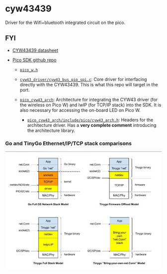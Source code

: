 # cyw43439
Driver for the Wifi+bluetooth integrated circuit on the pico.

## FYI
* [CYW43439 datasheet](https://www.infineon.com/dgdl/Infineon-CYW43439-DataSheet-v03_00-EN.pdf?fileId=8ac78c8c8386267f0183c320336c029f)

* [Pico SDK github repo](https://github.com/raspberrypi/pico-sdk)
    * [`pico_w.h`](https://github.com/raspberrypi/pico-sdk/blob/master/src/boards/include/boards/pico_w.h)
    
    * [`cyw43_driver/cyw43_bus_pio_spi.c`](https://github.com/raspberrypi/pico-sdk/blob/master/src/rp2_common/cyw43_driver/cyw43_bus_pio_spi.c): Core driver for interfacing directly with the CYW43439. This is what this repo will target in the port. 
    
    * [`pico_cyw43_arch`](https://github.com/raspberrypi/pico-sdk/blob/master/src/rp2_common/pico_cyw43_arch): Architecture for integrating the CYW43 driver (for the wireless on Pico W) and lwIP (for TCP/IP stack) into the SDK. It is also necessary for accessing the on-board LED on Pico W.
        * [`pico_cyw43_arch/include/pico/cyw43_arch.h`](https://github.com/raspberrypi/pico-sdk/blob/master/src/rp2_common/pico_cyw43_arch/include/pico/cyw43_arch.h): Headers for the architecture driver. Has a **very complete comment** introducing the architecture library.

### Go and TinyGo Ethernet/IP/TCP stack comparisons
![stack comparison](stack_comparison.png)